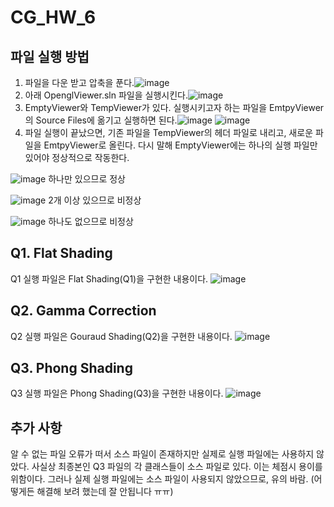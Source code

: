 # CG_HW_6

## 파일 실행 방법
1. 파일을 다운 받고 압축을 푼다.![image](https://github.com/user-attachments/assets/08a30313-8ccb-4b8b-8efa-78468e303465)
2. 아래 OpenglViewer.sln 파일을 실행시킨다.![image](https://github.com/user-attachments/assets/14177542-482a-48c5-8ffd-80966fb91222)
3. EmptyViewer와 TempViewer가 있다. 실행시키고자 하는 파일을 EmtpyViewer의 Source Files에 옮기고 실행하면 된다.![image](https://github.com/user-attachments/assets/4dace584-821c-4042-abdb-e720a04281b4)
![image](https://github.com/user-attachments/assets/60cccc3e-e3d8-44c2-abaa-6c2ee2d2cc53)
4. 파일 실행이 끝났으면, 기존 파일을 TempViewer의 헤더 파일로 내리고, 새로운 파일을 EmtpyViewer로 올린다. 다시 말해 EmptyViewer에는 하나의 실행 파일만 있어야 정상적으로 작동한다.


![image](https://github.com/user-attachments/assets/6d3a658d-d8e9-4d5d-beca-b6d73019688e)
하나만 있으므로 정상

![image](https://github.com/user-attachments/assets/869ebdcf-b78b-4567-8788-61f62128953f)
2개 이상 있으므로 비정상

![image](https://github.com/user-attachments/assets/f7b8095e-8f6c-464f-b3ab-8f46e4dc736b)
하나도 없으므로 비정상

## Q1. Flat Shading
Q1 실행 파일은 Flat Shading(Q1)을 구현한 내용이다.
![image](https://github.com/user-attachments/assets/cee6ebec-1196-4dde-971d-1730c1c026c9)

## Q2. Gamma Correction
Q2 실행 파일은 Gouraud Shading(Q2)을 구현한 내용이다.
![image](https://github.com/user-attachments/assets/3f677dcc-dfa4-435b-bd47-b65dcc5d2891)

## Q3. Phong Shading
Q3 실행 파일은 Phong Shading(Q3)을 구현한 내용이다.
![image](https://github.com/user-attachments/assets/2eea10ed-4200-4473-9970-bb4e82d21fb6)



## 추가 사항
알 수 없는 파일 오류가 떠서 소스 파일이 존재하지만 실제로 실행 파일에는 사용하지 않았다.
사실상 최종본인 Q3 파일의 각 클래스들이 소스 파일로 있다. 이는 체점시 용이를 위함이다.
그러나 실제 실행 파일에는 소스 파일이 사용되지 않았으므로, 유의 바람.
(어떻게든 해결해 보려 했는데 잘 안됩니다 ㅠㅠ)
